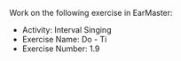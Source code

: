 Work on the following exercise in EarMaster:
- Activity: Interval Singing
- Exercise Name: Do - Ti
- Exercise Number: 1.9
